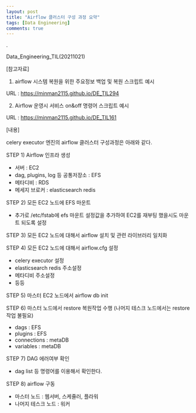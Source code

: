 ```yaml
---
layout: post
title: "Airflow 클러스터 구성 과정 요약"
tags: [Data Engineering]
comments: true
---
```


.

Data_Engineering_TIL(20211021)

[참고자료]

1) airflow 시스템 복원을 위한 주요정보 백업 및 복원 스크립트 예시

URL : https://minman2115.github.io/DE_TIL294

2) Airflow 운영시 서비스 on&off 명령어 스크립트 예시

URL : https://minman2115.github.io/DE_TIL161

[내용]

celery executor 엔진의 airflow 클러스터 구성과정은 아래와 같다.

STEP 1) Airflow 인프라 생성
- 서버 : EC2
- dag, plugins, log 등 공통저장소 : EFS
- 메타디비 : RDS
- 메세지 브로커 : elasticsearch redis

STEP 2) 모든 EC2 노드에 EFS 마운트
- 추가로 /etc/fstab에 efs 마운트 설정값을 추가하여 EC2를 재부팅 했을시도 마운트 되도록 설정

STEP 3) 모든 EC2 노드에 대해서 airflow 설치 및 관련 라이브러리 일치화

STEP 4) 모든 EC2 노드에 대해서 airflow.cfg 설정
- celery executor 설정
- elasticsearch redis 주소설정
- 메타디비 주소설정
- 등등

STEP 5) 마스터 EC2 노드에서 airflow db init

STEP 6) 마스터 노드에서 restore 복원작업 수행 (나머지 테스크 노드에서는 restore 작업 불필요)
- dags : EFS
- plugins : EFS
- connections : metaDB 
- variables : metaDB

STEP 7) DAG 에러여부 확인
- dag list 등 명령어를 이용해서 확인한다.

STEP 8) airflow 구동
- 마스터 노드 : 웹서버, 스케쥴러, 플라워
- 나머지 테스크 노드 : 워커